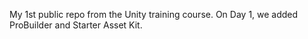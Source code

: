 My 1st public repo from the Unity training course. 
On Day 1, we added ProBuilder and Starter Asset Kit.
